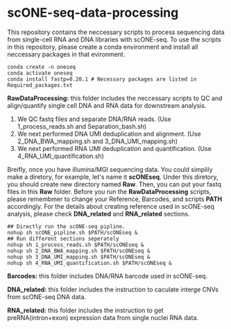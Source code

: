 # scONE-seq-data-processing
This repository contains the neccessary scripts to process sequencing data from single-cell RNA and DNA libraries with scONE-seq. To use the scripts in this repository, please create a conda environment and install all neccessary packages in that evironment. 

```
conda create -n oneseq
conda activate oneseq
conda install fastp=0.20.1 # Necessary packages are listed in Required_packages.txt
```

**RawDataProcessing:** this folder includes the neccessary scripts to QC and align/quantify single cell DNA and RNA data for downstream analysis.
1. We QC fastq files and separate DNA/RNA reads. (Use 1_process_reads.sh and Separation_bash.sh)
2. We next performed DNA UMI deduplication and alignment. (Use 2_DNA_BWA_mapping.sh and 3_DNA_UMI_mapping.sh)
3. We next performed RNA UMI deduplication and quantification. (Use 4_RNA_UMI_quantification.sh)

Breifly, once you have illumina/MGI sequencing data. You could simplily make a diretory, for example, let's name it **scONEseq**. Under this diretory, you should create new directory named **Raw**. Then, you can put your fastq files in this **Raw** folder. Before you run the **RawDataProcessing** scripts, please remembmer to change your Reference, Barcodes, and scripts **PATH** accordingly. For the details about creating reference used in scONE-seq analysis, please check **DNA_related** and **RNA_related** sections.

```
## Directly run the scONE-seq pipline.
nohup sh scONE_pipline.sh $PATH/scONEseq &
## Run different sections seperately
nohup sh 1_process_reads.sh $PATH/scONEseq &
nohup sh 2_DNA_BWA_mapping.sh $PATH/scONEseq &
nohup sh 3_DNA_UMI_mapping.sh $PATH/scONEseq &
nohup sh 4_RNA_UMI_quantification.sh $PATH/scONEseq &
```

**Barcodes:** this folder includes DNA/RNA barcode used in scONE-seq.

**DNA_related:** this folder includes the instruction to caculate interge CNVs from scONE-seq DNA data.

**RNA_related:** this folder includes the instruction to get preRNA(intron+exon) expression data from single nuclei RNA data.
